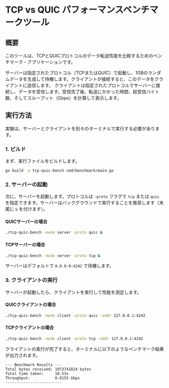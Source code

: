 # TCP vs QUIC パフォーマンスベンチマークツール

## 概要

このツールは、TCPとQUICプロトコルのデータ転送性能を比較するためのベンチマーク・アプリケーションです。

サーバーは指定されたプロトコル（TCPまたはQUIC）で起動し、1GBのランダムデータを生成して待機します。クライアントが接続すると、このデータをクライアントに送信します。
クライアントは指定されたプロトコルでサーバーに接続し、データを受信します。受信完了後、転送にかかった時間、総受信バイト数、そしてスループット（Gbps）を計算して表示します。

## 実行方法

実験は、サーバーとクライアントを別々のターミナルで実行する必要があります。

### 1. ビルド

まず、実行ファイルをビルドします。

```sh
go build -o tcp-quic-bench cmd/benchmark/main.go
```

### 2. サーバーの起動

次に、サーバーを起動します。プロトコルは `-proto` フラグで `tcp` または `quic` を指定できます。サーバーはバックグラウンドで実行することを推奨します（末尾に `&` を付けます）。

#### QUICサーバーの場合

```sh
./tcp-quic-bench -mode server -proto quic &
```

#### TCPサーバーの場合

```sh
./tcp-quic-bench -mode server -proto tcp &
```

サーバーはデフォルトで `0.0.0.0:4242` で待機します。

### 3. クライアントの実行

サーバーが起動したら、クライアントを実行して性能を測定します。

#### QUICクライアントの場合

```sh
./tcp-quic-bench -mode client -proto quic -addr 127.0.0.1:4242
```

#### TCPクライアントの場合

```sh
./tcp-quic-bench -mode client -proto tcp -addr 127.0.0.1:4242
```

クライアントの実行が完了すると、ターミナルに以下のようなベンチマーク結果が出力されます。

```
--- Benchmark Results ---
Total bytes received: 1073741824 bytes
Total time taken:     10.53s
Throughput:           0.8155 Gbps
-------------------------
```
